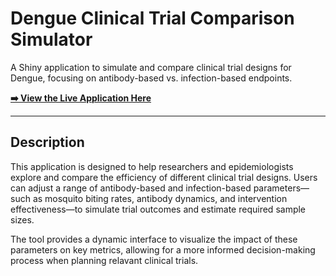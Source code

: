 # Dengue Clinical Trial Comparison Simulator

A Shiny application to simulate and compare clinical trial designs for Dengue, focusing on antibody-based vs. infection-based endpoints.

**[➡️ View the Live Application Here](https://peiyuliu.shinyapps.io/anpp-trial-comparison/)**

---

## Description

This application is designed to help researchers and epidemiologists explore and compare the efficiency of different clinical trial designs. Users can adjust a range of antibody-based and infection-based parameters—such as mosquito biting rates, antibody dynamics, and intervention effectiveness—to simulate trial outcomes and estimate required sample sizes.

The tool provides a dynamic interface to visualize the impact of these parameters on key metrics, allowing for a more informed decision-making process when planning relavant clinical trials.

